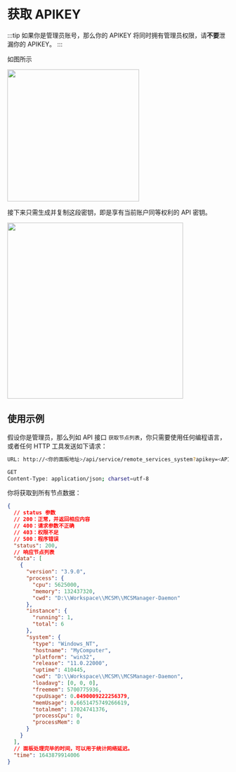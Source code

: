 # 获取 APIKEY

:::tip
如果你是管理员账号，那么你的 APIKEY 将同时拥有管理员权限，请<b>不要</b>泄漏你的 APIKEY。
:::

如图所示

<img src="../images/zh_cn/to_user_info.png" style="width:300px" />

接下来只需生成并复制这段密钥，即是享有当前账户同等权利的 API 密钥。

<img src="../images/zh_cn/getkey.png" style="width:400px" />

## 使用示例

假设你是管理员，那么列如 API 接口 `获取节点列表`，你只需要使用任何编程语言，或者任何 HTTP 工具发送如下请求：

```bash
URL: http://<你的面板地址>/api/service/remote_services_system?apikey=<APIKEY>

GET
Content-Type: application/json; charset=utf-8
```

你将获取到所有节点数据：

```json
{
  // status 参数
  // 200：正常，并返回相应内容
  // 400：请求参数不正确
  // 403：权限不足
  // 500：程序错误
  "status": 200,
  // 响应节点列表
  "data": [
    {
      "version": "3.9.0",
      "process": {
        "cpu": 5625000,
        "memory": 132437320,
        "cwd": "D:\\Workspace\\MCSM\\MCSManager-Daemon"
      },
      "instance": {
        "running": 1,
        "total": 6
      },
      "system": {
        "type": "Windows_NT",
        "hostname": "MyComputer",
        "platform": "win32",
        "release": "11.0.22000",
        "uptime": 410445,
        "cwd": "D:\\Workspace\\MCSM\\MCSManager-Daemon",
        "loadavg": [0, 0, 0],
        "freemem": 5700775936,
        "cpuUsage": 0.0490009222256379,
        "memUsage": 0.6651475749266619,
        "totalmem": 17024741376,
        "processCpu": 0,
        "processMem": 0
      }
    }
  ],
  // 面板处理完毕的时间，可以用于统计网络延迟。
  "time": 1643879914006
}
```
